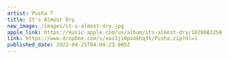 ```yaml
---
artist: Pusha T
title: It's Almost Dry
new_image: /images/it-s-almost-dry.jpg
apple_link: https://music.apple.com/us/album/its-almost-dry/1620082258
link: https://www.dropbox.com/s/xoo3ji0poakhq3k/Pusha.zip?dl=1
published_date: 2022-04-25T04:04:23.905Z
---
```

